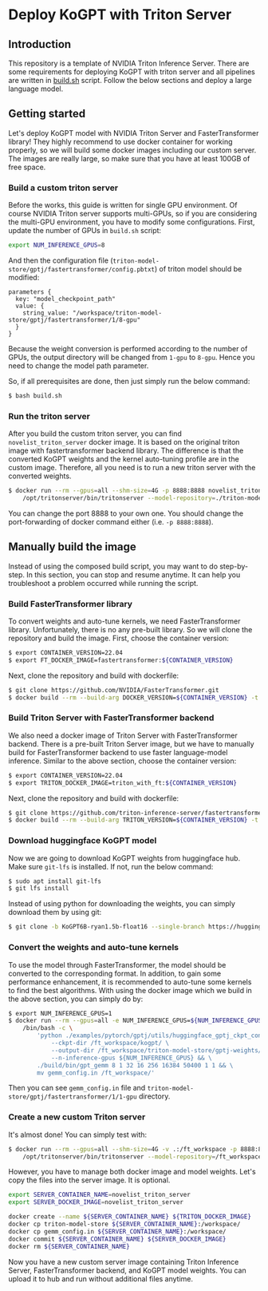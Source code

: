 # Deploy KoGPT with Triton Server

## Introduction
This repository is a template of NVIDIA Triton Inference Server. There are some requirements for deploying KoGPT with triton server and all pipelines are written in [build.sh](./build.sh) script. Follow the below sections and deploy a large language model.

## Getting started

Let's deploy KoGPT model with NVIDIA Triton Server and FasterTransformer library! They highly recommend to use docker container for working properly, so we will build some docker images including our custom server. The images are really large, so make sure that you have at least 100GB of free space.

### Build a custom triton server
Before the works, this guide is written for single GPU environment. Of course NVIDIA Triton server supports multi-GPUs, so if you are considering the multi-GPU environment, you have to modify some configurations. First, update the number of GPUs in `build.sh` script:
```bash
export NUM_INFERENCE_GPUS=8
```
And then the configuration file (`triton-model-store/gptj/fastertransformer/config.pbtxt`) of triton model should be modified:
```pbtxt
parameters {
  key: "model_checkpoint_path"
  value: {
    string_value: "/workspace/triton-model-store/gptj/fastertransformer/1/8-gpu"
  }
}
```
Because the weight conversion is performed according to the number of GPUs, the output directory will be changed from `1-gpu` to `8-gpu`. Hence you need to change the model path parameter.

So, if all prerequisites are done, then just simply run the below command:
```bash
$ bash build.sh
```

### Run the triton server
After you build the custom triton server, you can find `novelist_triton_server` docker image. It is based on the original triton image with fastertransformer backend library. The difference is that the converted KoGPT weights and the kernel auto-tuning profile are in the custom image. Therefore, all you need is to run a new triton server with the converted weights.

```bash
$ docker run --rm --gpus=all --shm-size=4G -p 8888:8888 novelist_triton_server \
    /opt/tritonserver/bin/tritonserver --model-repository=./triton-model-store/gptj/ --http-port 8888
```

You can change the port 8888 to your own one. You should change the port-forwarding of docker command either (i.e. `-p 8888:8888`).

## Manually build the image
Instead of using the composed build script, you may want to do step-by-step. In this section, you can stop and resume anytime. It can help you troubleshoot a problem occurred while running the script.

### Build FasterTransformer library
To convert weights and auto-tune kernels, we need FasterTransformer library. Unfortunately, there is no any pre-built library. So we will clone the repository and build the image. First, choose the container version:
```bash
$ export CONTAINER_VERSION=22.04
$ export FT_DOCKER_IMAGE=fastertransformer:${CONTAINER_VERSION}
```
Next, clone the repository and build with dockerfile:
```bash
$ git clone https://github.com/NVIDIA/FasterTransformer.git
$ docker build --rm --build-arg DOCKER_VERSION=${CONTAINER_VERSION} -t ${FT_DOCKER_IMAGE} -f docker/Dockerfile.torch .
```

### Build Triton Server with FasterTransformer backend
We also need a docker image of Triton Server with FasterTransformer backend. There is a pre-built Triton Server image, but we have to manually build for FasterTransformer backend to use faster language-model inference. Similar to the above section, choose the container version:
```bash
$ export CONTAINER_VERSION=22.04
$ export TRITON_DOCKER_IMAGE=triton_with_ft:${CONTAINER_VERSION}
```
Next, clone the repository and build with dockerfile:
```bash
$ git clone https://github.com/triton-inference-server/fastertransformer_backend.git
$ docker build --rm --build-arg TRITON_VERSION=${CONTAINER_VERSION} -t ${TRITON_DOCKER_IMAGE} -f docker/Dockerfile .
```

### Download huggingface KoGPT model
Now we are going to download KoGPT weights from huggingface hub. Make sure `git-lfs` is installed. If not, run the below command:
```bash
$ sudo apt install git-lfs
$ git lfs install
```
Instead of using python for downloading the weights, you can simply download them by using git:
```bash
$ git clone -b KoGPT6B-ryan1.5b-float16 --single-branch https://huggingface.co/kakaobrain/kogpt
```

### Convert the weights and auto-tune kernels
To use the model through FasterTransformer, the model should be converted to the corresponding format. In addition, to gain some performance enhancement, it is recommended to auto-tune some kernels to find the best algorithms. With using the docker image which we build in the above section, you can simply do by:
```bash
$ export NUM_INFERENCE_GPUS=1
$ docker run --rm --gpus=all -e NUM_INFERENCE_GPUS=${NUM_INFERENCE_GPUS} -v .:/ft_workspace ${FT_DOCKER_IMAGE} \
    /bin/bash -c \
        'python ./examples/pytorch/gptj/utils/huggingface_gptj_ckpt_convert.py \
            --ckpt-dir /ft_workspace/kogpt/ \
            --output-dir /ft_workspace/triton-model-store/gptj-weights/ \
            --n-inference-gpus ${NUM_INFERENCE_GPUS} && \
        ./build/bin/gpt_gemm 8 1 32 16 256 16384 50400 1 1 && \
        mv gemm_config.in /ft_workspace/'

```
Then you can see `gemm_config.in` file and `triton-model-store/gptj/fastertransformer/1/1-gpu` directory.

### Create a new custom Triton server
It's almost done! You can simply test with:
```bash
$ docker run --rm --gpus=all --shm-size=4G -v .:/ft_workspace -p 8888:8888 ${TRITON_DOCKER_IMAGE} \
    /opt/tritonserver/bin/tritonserver --model-repository=/ft_workspace/triton-model-store/gptj/ --http-port 8888
```
However, you have to manage both docker image and model weights. Let's copy the files into the server image. It is optional.
```bash
export SERVER_CONTAINER_NAME=novelist_triton_server
export SERVER_DOCKER_IMAGE=novelist_triton_server

docker create --name ${SERVER_CONTAINER_NAME} ${TRITON_DOCKER_IMAGE}
docker cp triton-model-store ${SERVER_CONTAINER_NAME}:/workspace/
docker cp gemm_config.in ${SERVER_CONTAINER_NAME}:/workspace/
docker commit ${SERVER_CONTAINER_NAME} ${SERVER_DOCKER_IMAGE}
docker rm ${SERVER_CONTAINER_NAME}
```
Now you have a new custom server image containing Triton Inference Server, FasterTransformer backend, and KoGPT model weights. You can upload it to hub and run without additional files anytime.
